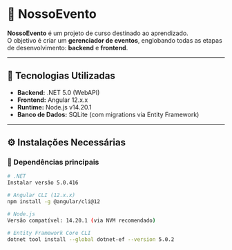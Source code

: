 # 📌 NossoEvento

**NossoEvento** é um projeto de curso destinado ao aprendizado.  
O objetivo é criar um **gerenciador de eventos**, englobando todas as etapas de desenvolvimento: **backend** e **frontend**.

---

## 🚀 Tecnologias Utilizadas
- **Backend:** .NET 5.0 (WebAPI)  
- **Frontend:** Angular 12.x.x  
- **Runtime:** Node.js v14.20.1  
- **Banco de Dados:** SQLite (com migrations via Entity Framework)

---

## ⚙️ Instalações Necessárias

### 🔹 Dependências principais
```bash
# .NET
Instalar versão 5.0.416

# Angular CLI (12.x.x)
npm install -g @angular/cli@12

# Node.js
Versão compatível: 14.20.1 (via NVM recomendado)

# Entity Framework Core CLI
dotnet tool install --global dotnet-ef --version 5.0.2
